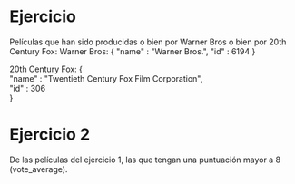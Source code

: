 # Ejercicio
Películas que han sido producidas o bien por Warner Bros o bien por 20th Century Fox:
Warner Bros: 
{
    "name" : "Warner Bros.", 
    "id" : 6194
}

20th Century Fox:
{             
    "name" : "Twentieth Century Fox Film Corporation",              
    "id" : 306        
}

# Ejercicio 2
De las películas del ejercicio 1, las que tengan una puntuación mayor a 8 (vote_average).